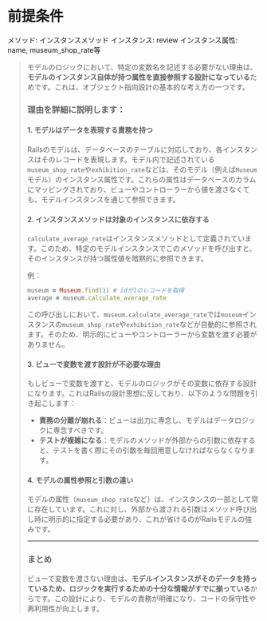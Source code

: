 
# 前提条件
メソッド: インスタンスメソッド
インスタンス: review
インスタンス属性: name, museum_shop_rate等

> モデルのロジックにおいて、特定の変数名を記述する必要がない理由は、**モデルのインスタンス自体が持つ属性を直接参照する設計になっている**ためです。これは、オブジェクト指向設計の基本的な考え方の一つです。
> 
> ### 理由を詳細に説明します：
> 
> #### 1. **モデルはデータを表現する責務を持つ**
> Railsのモデルは、データベースのテーブルに対応しており、各インスタンスはそのレコードを表現します。モデル内で記述されている`museum_shop_rate`や`exhibition_rate`などは、そのモデル（例えば`Museum`モデル）のインスタンス属性です。これらの属性はデータベースのカラムにマッピングされており、ビューやコントローラーから値を渡さなくても、モデルインスタンスを通じて参照できます。
> 
> #### 2. **インスタンスメソッドは対象のインスタンスに依存する**
> `calculate_average_rate`はインスタンスメソッドとして定義されています。このため、特定のモデルインスタンスでこのメソッドを呼び出すと、そのインスタンスが持つ属性値を暗黙的に参照できます。
> 
> 例：
> ```ruby
> museum = Museum.find(1) # idが1のレコードを取得
> average = museum.calculate_average_rate
> ```
> この呼び出しにおいて、`museum.calculate_average_rate`では`museum`インスタンスの`museum_shop_rate`や`exhibition_rate`などが自動的に参照されます。そのため、明示的にビューやコントローラーから変数を渡す必要がありません。
> 
> #### 3. **ビューで変数を渡す設計が不必要な理由**
> もしビューで変数を渡すと、モデルのロジックがその変数に依存する設計になります。これはRailsの設計思想に反しており、以下のような問題を引き起こします：
> - **責務の分離が崩れる**：ビューは出力に専念し、モデルはデータロジックに専念すべきです。
> - **テストが複雑になる**：モデルのメソッドが外部からの引数に依存すると、テストを書く際にその引数を毎回用意しなければならなくなります。
> 
> #### 4. **モデルの属性参照と引数の違い**
> モデルの属性（`museum_shop_rate`など）は、インスタンスの一部として常に存在しています。これに対し、外部から渡される引数はメソッド呼び出し時に明示的に指定する必要があり、これが省けるのがRailsモデルの強みです。
> 
> ---
> 
> ### まとめ
> ビューで変数を渡さない理由は、**モデルインスタンスがそのデータを持っているため、ロジックを実行するための十分な情報がすでに揃っている**からです。この設計により、モデルの責務が明確になり、コードの保守性や再利用性が向上します。
